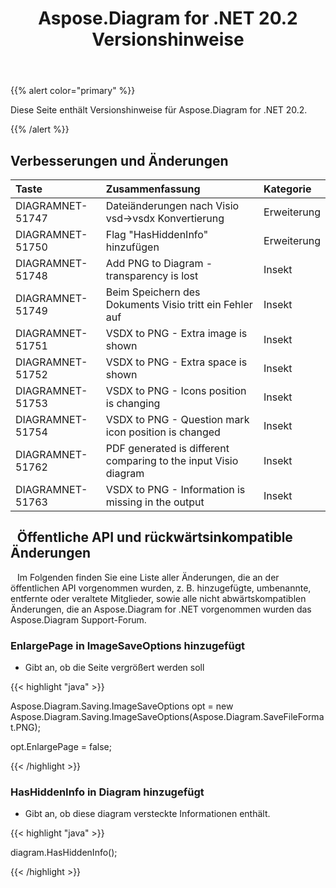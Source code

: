 ﻿---
title: Aspose.Diagram for .NET 20.2 Versionshinweise
type: docs
weight: 60
url: /de/net/aspose-diagram-for-net-20-2-release-notes/
---
{{% alert color="primary" %}} 

Diese Seite enthält Versionshinweise für Aspose.Diagram for .NET 20.2.

{{% /alert %}} 
## **Verbesserungen und Änderungen**

|**Taste**|**Zusammenfassung**|**Kategorie**|
|:- |:- |:- |
|DIAGRAMNET-51747|Dateiänderungen nach Visio vsd->vsdx Konvertierung|Erweiterung|
|DIAGRAMNET-51750|Flag "HasHiddenInfo" hinzufügen|Erweiterung|
|DIAGRAMNET-51748|Add PNG to Diagram - transparency is lost|Insekt|
|DIAGRAMNET-51749|Beim Speichern des Dokuments Visio tritt ein Fehler auf|Insekt|
|DIAGRAMNET-51751|VSDX to PNG - Extra image is shown|Insekt|
|DIAGRAMNET-51752|VSDX to PNG - Extra space is shown|Insekt|
|DIAGRAMNET-51753|VSDX to PNG - Icons position is changing|Insekt|
|DIAGRAMNET-51754|VSDX to PNG - Question mark icon position is changed|Insekt|
|DIAGRAMNET-51762|PDF generated is different comparing to the input Visio diagram|Insekt|
|DIAGRAMNET-51763|VSDX to PNG - Information is missing in the output|Insekt|
## ` `**Öffentliche API und rückwärtsinkompatible Änderungen**
` ` Im Folgenden finden Sie eine Liste aller Änderungen, die an der öffentlichen API vorgenommen wurden, z. B. hinzugefügte, umbenannte, entfernte oder veraltete Mitglieder, sowie alle nicht abwärtskompatiblen Änderungen, die an Aspose.Diagram for .NET vorgenommen wurden das Aspose.Diagram Support-Forum.
### **EnlargePage in ImageSaveOptions hinzugefügt**
- Gibt an, ob die Seite vergrößert werden soll

{{< highlight "java" >}}

 Aspose.Diagram.Saving.ImageSaveOptions opt = new Aspose.Diagram.Saving.ImageSaveOptions(Aspose.Diagram.SaveFileFormat.PNG);

opt.EnlargePage = false;

{{< /highlight >}}
### **HasHiddenInfo in Diagram hinzugefügt**
- Gibt an, ob diese diagram versteckte Informationen enthält.



{{< highlight "java" >}}

 diagram.HasHiddenInfo();

{{< /highlight >}}




